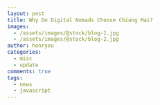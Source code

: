 ```yaml
---
layout: post
title: Why Do Digital Nomads Choose Chiang Mai?
images:
  - /assets/images/@stock/blog-1.jpg
  - /assets/images/@stock/blog-2.jpg
author: honryou
categories:
  - misc
  - update
comments: true
tags:
  - news
  - javascript
---
```


